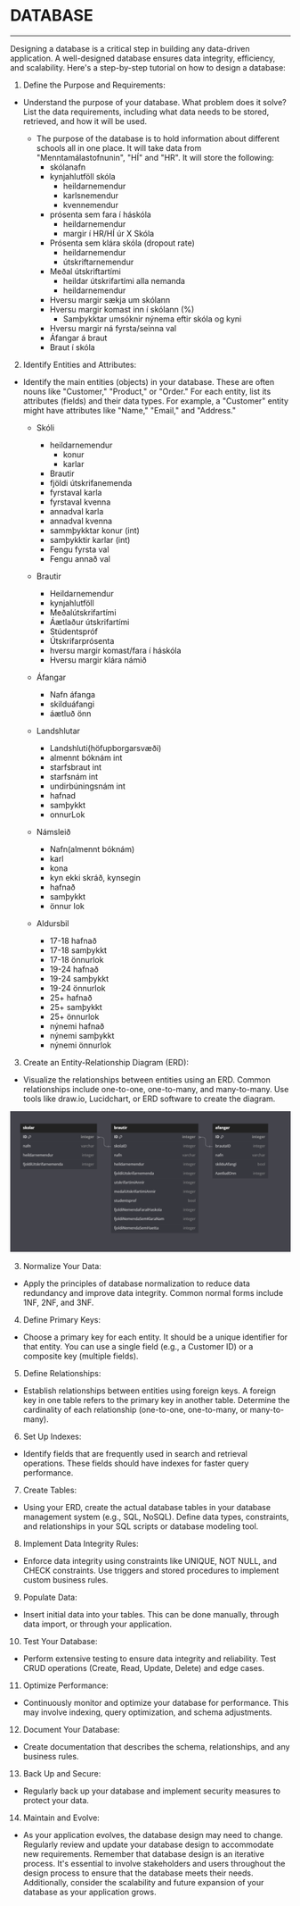 # DATABASE

---

Designing a database is a critical step in building any data-driven application. A well-designed database ensures data integrity, efficiency, and scalability. Here's a step-by-step tutorial on how to design a database:

1. Define the Purpose and Requirements:

- Understand the purpose of your database. What problem does it solve?
List the data requirements, including what data needs to be stored, retrieved, and how it will be used.

  - The purpose of the database is to hold information about different schools all in one place. It will take data from "Menntamálastofnunin", "HÍ" and "HR". It will store the following:
    - skólanafn
    - kynjahlutföll skóla
      - heildarnemendur
      - karlsnemendur
      - kvennemendur
    - prósenta sem fara í háskóla
      - heildarnemendur
      - margir í HR/HÍ úr X Skóla
    - Prósenta sem klára skóla (dropout rate)
      - heildarnemendur
      - útskriftarnemendur
    - Meðal útskriftartími
      - heildar útskrifartími alla nemanda
      - heildarnemendur
    - Hversu margir sækja um skólann
    - Hversu margir komast inn í skólann (%)
      - Samþykktar umsóknir nýnema eftir skóla og kyni
    - Hversu margir ná fyrsta/seinna val
    - Áfangar á braut
    - Braut í skóla
    
2. Identify Entities and Attributes:

- Identify the main entities (objects) in your database. These are often nouns like "Customer," "Product," or "Order."
For each entity, list its attributes (fields) and their data types. For example, a "Customer" entity might have attributes like "Name," "Email," and "Address."

  - Skóli
    - heildarnemendur
      - konur
      - karlar
    - Brautir
    - fjöldi útskrifanemenda
    - fyrstaval karla
    - fyrstaval kvenna
    - annadval karla
    - annadval kvenna
    - sammþykktar konur (int)
    - samþykktir karlar (int)
    - Fengu fyrsta val
    - Fengu annað val


  - Brautir
    - Heildarnemendur
    - kynjahlutföll
    - Meðalútskrifartími
    - Áætlaður útskrifartími
    - Stúdentspróf
    - Útskrifarprósenta
    - hversu margir komast/fara í háskóla
    - Hversu margir klára námið

  - Áfangar
    - Nafn áfanga
    - skilduáfangi
    - áætluð önn

  - Landshlutar
    - Landshluti(höfupborgarsvæði)
    - almennt bóknám int
    - starfsbraut int
    - starfsnám int
    - undirbúningsnám int
    - hafnad
    - samþykkt
    - onnurLok

  - Námsleið
    - Nafn(almennt bóknám)
    - karl
    - kona
    - kyn ekki skráð, kynsegin
    - hafnað
    - samþykkt
    - önnur lok

  - Aldursbil
    - 17-18 hafnað
    - 17-18 samþykkt
    - 17-18 önnurlok
    - 19-24 hafnað
    - 19-24 samþykkt
    - 19-24 önnurlok
    - 25+ hafnað
    - 25+ samþykkt
    - 25+ önnurlok
    - nýnemi hafnað
    - nýnemi samþykkt
    - nýnemi önnurlok

3. Create an Entity-Relationship Diagram (ERD):

- Visualize the relationships between entities using an ERD. Common relationships include one-to-one, one-to-many, and many-to-many.
Use tools like draw.io, Lucidchart, or ERD software to create the diagram.

![Early visualization](images/dummydata-visualization.png)

3. Normalize Your Data:

- Apply the principles of database normalization to reduce data redundancy and improve data integrity. Common normal forms include 1NF, 2NF, and 3NF.

4. Define Primary Keys:

- Choose a primary key for each entity. It should be a unique identifier for that entity.
You can use a single field (e.g., a Customer ID) or a composite key (multiple fields).

5. Define Relationships:

- Establish relationships between entities using foreign keys. A foreign key in one table refers to the primary key in another table.
Determine the cardinality of each relationship (one-to-one, one-to-many, or many-to-many).

6. Set Up Indexes:

- Identify fields that are frequently used in search and retrieval operations. These fields should have indexes for faster query performance.

7. Create Tables:

- Using your ERD, create the actual database tables in your database management system (e.g., SQL, NoSQL).
Define data types, constraints, and relationships in your SQL scripts or database modeling tool.

8. Implement Data Integrity Rules:

- Enforce data integrity using constraints like UNIQUE, NOT NULL, and CHECK constraints.
Use triggers and stored procedures to implement custom business rules.

9. Populate Data:

- Insert initial data into your tables. This can be done manually, through data import, or through your application.

10. Test Your Database:

- Perform extensive testing to ensure data integrity and reliability.
Test CRUD operations (Create, Read, Update, Delete) and edge cases.

11. Optimize Performance:

- Continuously monitor and optimize your database for performance. This may involve indexing, query optimization, and schema adjustments.

12. Document Your Database:

- Create documentation that describes the schema, relationships, and any business rules.

13. Back Up and Secure:

- Regularly back up your database and implement security measures to protect your data.

14. Maintain and Evolve:

- As your application evolves, the database design may need to change. Regularly review and update your database design to accommodate new requirements.
Remember that database design is an iterative process. It's essential to involve stakeholders and users throughout the design process to ensure that the database meets their needs. Additionally, consider the scalability and future expansion of your database as your application grows.
